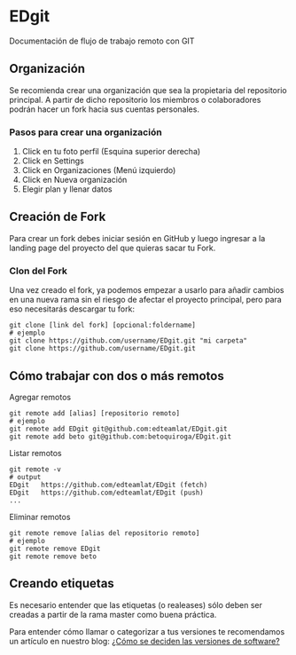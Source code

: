 # EDgit
Documentación de flujo de trabajo remoto con GIT

## Organización

Se recomienda crear una organización que sea la propietaria del repositorio principal. A partir de dicho repositorio los miembros o colaboradores podrán hacer un fork hacia sus cuentas personales.

### Pasos para crear una organización

1. Click en tu foto perfil (Esquina superior derecha)
2. Click en Settings
3. Click en Organizaciones (Menú izquierdo)
4. Click en Nueva organización
5. Elegir plan y llenar datos

## Creación de Fork

Para crear un fork debes iniciar sesión en GitHub y luego ingresar a la landing page del proyecto del que quieras sacar tu Fork.

### Clon del Fork

Una vez creado el fork, ya podemos empezar a usarlo para añadir cambios en una nueva rama sin el riesgo de afectar el proyecto principal, pero para eso necesitarás descargar tu fork:

```
git clone [link del fork] [opcional:foldername]
# ejemplo
git clone https://github.com/username/EDgit.git "mi carpeta"
git clone https://github.com/username/EDgit.git
```

## Cómo trabajar con dos o más remotos

Agregar remotos

```
git remote add [alias] [repositorio remoto]
# ejemplo
git remote add EDgit git@github.com:edteamlat/EDgit.git
git remote add beto git@github.com:betoquiroga/EDgit.git
```

Listar remotos

```
git remote -v
# output
EDgit   https://github.com/edteamlat/EDgit (fetch)
EDgit   https://github.com/edteamlat/EDgit (push)
...
```

Eliminar remotos

```
git remote remove [alias del repositorio remoto]
# ejemplo
git remote remove EDgit
git remote remove beto
```


## Creando etiquetas

Es necesario entender que las etiquetas (o realeases) sólo deben ser creadas a partir de la rama master como buena práctica. 

Para entender cómo llamar o categorizar a tus versiones te recomendamos un artículo en nuestro blog: [¿Cómo se deciden las versiones de software?](https://ed.team/blog/como-se-deciden-las-versiones-del-software)
